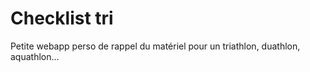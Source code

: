 # Checklist tri

Petite webapp perso de rappel du matériel pour un triathlon, duathlon, aquathlon...
